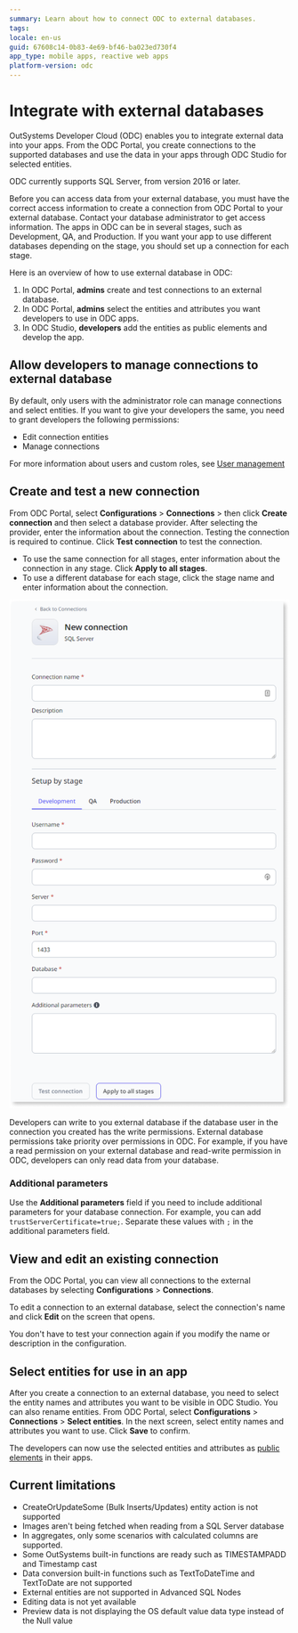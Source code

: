```yaml
---
summary: Learn about how to connect ODC to external databases.
tags:
locale: en-us
guid: 67608c14-0b83-4e69-bf46-ba023ed730f4
app_type: mobile apps, reactive web apps
platform-version: odc
---
```


# Integrate with external databases 

OutSystems Developer Cloud (ODC) enables you to integrate external data into your apps. From the ODC Portal, you create connections to the supported databases and use the data in your apps through ODC Studio for selected entities.

<div class="info" markdown="1">

ODC currently supports SQL Server, from version 2016 or later.

</div>

Before you can access data from your external database, you must have the correct access information to create a connection from ODC Portal to your external database. Contact your database administrator to get access information. The apps in ODC can be in several stages, such as Development, QA, and Production. If you want your app to use different databases depending on the stage, you should set up a connection for each stage.

Here is an overview of how to use external database in ODC:

1. In ODC Portal, **admins** create and test connections to an external database.
2. In ODC Portal, **admins** select the entities and attributes you want developers to use in ODC apps.
3. In ODC Studio, **developers** add the entities as public elements and develop the app.

## Allow developers to manage connections to external database

By default, only users with the administrator role can manage connections and select entities. If you want to give your developers the same, you need to grant developers the following permissions:

* Edit connection entities
* Manage connections

For more information about users and custom roles, see [User management](../../user-management/intro.md)

## Create and test a new connection

From ODC Portal, select **Configurations** > **Connections** > then click **Create connection** and then select a database provider. After selecting the provider, enter the information about the connection. Testing the connection is required to continue. Click **Test connection** to test the connection. 

* To use the same connection for all stages, enter information about the connection in any stage. Click **Apply to all stages**.
* To use a different database for each stage, click the stage name and enter information about the connection.

![New external database connection](images/new-external-connection-odcs.png)

<div class="info" markdown="1">

Developers can write to you external database if the database user in the connection you created has the write permissions. External database permissions take priority over permissions in ODC. For example, if you have a read permission on your external database and read-write permission in ODC, developers can only read data from your database.

</div>

### Additional parameters

Use the **Additional parameters** field if you need to include additional parameters for your database connection. For example, you can add `trustServerCertificate=true;`. Separate these values with `;` in the additional parameters field.

## View and edit an existing connection

From the ODC Portal, you can view all connections to the external databases by selecting **Configurations** > **Connections**. 

To edit a connection to an external database, select the connection's name and click **Edit** on the screen that opens.

<div class="info" markdown="1">

You don't have to test your connection again if you modify the name or description in the configuration.

</div>

## Select entities for use in an app

After you create a connection to an external database, you need to select the entity names and attributes you want to be visible in ODC Studio. You can also rename entities. From ODC Portal, select **Configurations** > **Connections** > **Select entities**. In the next screen, select entity names and attributes you want to use. Click **Save** to confirm.

The developers can now use the selected entities and attributes as [public elements](../../building-apps/use-public-elements.md) in their apps.   


## Current limitations

* CreateOrUpdateSome (Bulk Inserts/Updates) entity action is not supported
* Images aren't being fetched when reading from a SQL Server database
* In aggregates, only some scenarios with calculated columns are supported.
* Some OutSystems built-in functions are ready such as TIMESTAMPADD and Timestamp cast
* Data conversion built-in functions such as TextToDateTime and TextToDate are not supported
* External entities are not supported in Advanced SQL Nodes
* Editing data is not yet available
* Preview data is not displaying the OS default value data type instead of the Null value